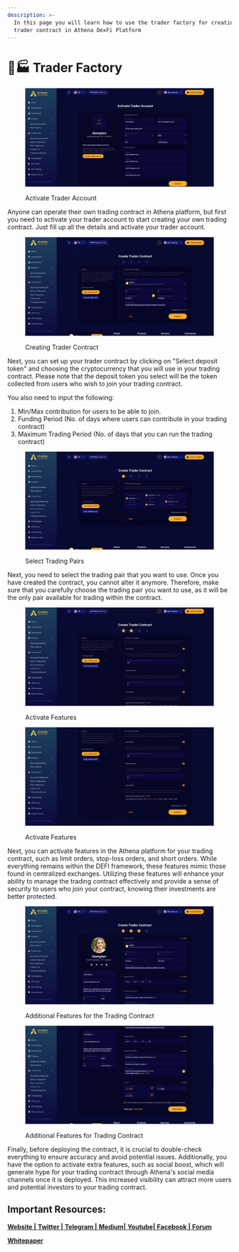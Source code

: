 ```yaml
---
description: >-
  In this page you will learn how to use the trader factory for creating a
  trader contract in Athena DexFi Platform
---
```


# 👨🏭 Trader Factory

<figure><img src="../../../.gitbook/assets/Activate Trader Account.PNG" alt=""><figcaption><p>Activate Trader Account</p></figcaption></figure>

Anyone can operate their own trading contract in Athena platform, but first you need to activate your trader account to start creating your own trading contract. Just fill up all the details and activate your trader account.



<figure><img src="../../../.gitbook/assets/Create Trader Contract.PNG" alt=""><figcaption><p>Creating Trader Contract</p></figcaption></figure>

Next, you can set up your trader contract by clicking on "Select deposit token" and choosing the cryptocurrency that you will use in your trading contract. Please note that the deposit token you select will be the token collected from users who wish to join your trading contract.



You also need to input the following:&#x20;

1. Min/Max contribution for users to be able to join.
2. Funding Period (No. of days where users can contribute in your trading contract)
3. Maximum Trading Period (No. of days that you can run the trading contract)



<figure><img src="../../../.gitbook/assets/Create Trader Contract-select pairs.PNG" alt=""><figcaption><p>Select Trading Pairs</p></figcaption></figure>

Next, you need to select the trading pair that you want to use. Once you have created the contract, you cannot alter it anymore. Therefore, make sure that you carefully choose the trading pair you want to use, as it will be the only pair available for trading within the contract.



<figure><img src="../../../.gitbook/assets/Create Trader Contract-settings.PNG" alt=""><figcaption><p>Activate Features</p></figcaption></figure>

<figure><img src="../../../.gitbook/assets/Create Trader Contract-settings2.PNG" alt=""><figcaption><p>Activate Features</p></figcaption></figure>

Next, you can activate features in the Athena platform for your trading contract, such as limit orders, stop-loss orders, and short orders. While everything remains within the DEFI framework, these features mimic those found in centralized exchanges. Utilizing these features will enhance your ability to manage the trading contract effectively and provide a sense of security to users who join your contract, knowing their investments are better protected.



<figure><img src="../../../.gitbook/assets/Activate Trader Contract.PNG" alt=""><figcaption><p>Additional Features for the Trading Contract</p></figcaption></figure>

<figure><img src="../../../.gitbook/assets/Activate trader contract 2.PNG" alt=""><figcaption><p>Additional Features for Trading Contract</p></figcaption></figure>

Finally, before deploying the contract, it is crucial to double-check everything to ensure accuracy and avoid potential issues. Additionally, you have the option to activate extra features, such as social boost, which will generate hype for your trading contract through Athena's social media channels once it is deployed. This increased visibility can attract more users and potential investors to your trading contract.



## Important Resources:

[**Website |** ](https://athenadexfi.io/)[**Twitter |** ](https://twitter.com/AthenaDexFi)[**Telegram |** ](https://t.me/AthenaCryptoBankGroup)[**Medium|** ](https://medium.com/@AthenaDexFi)[**Youtube|** ](https://www.youtube.com/@AthenaDexFi)[**Facebook |**  ](https://www.facebook.com/AthenaDexFi)[**Forum**](https://forum.athenacryptobank.io/)

[**Whitepaper**](https://athenacryptobank.io/doc/WHITEPAPER\_ATHENA\_CRYPTO\_BANK.pdf)
